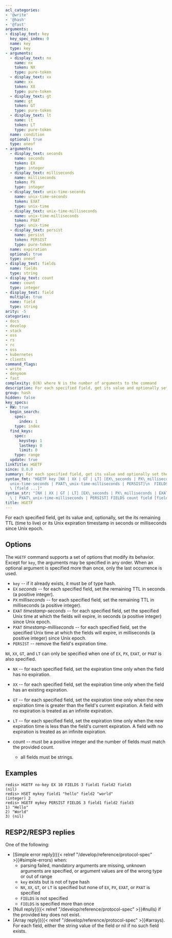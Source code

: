 ```yaml
---
acl_categories:
- '@write'
- '@hash'
- '@fast'
arguments:
- display_text: key
  key_spec_index: 0
  name: key
  type: key
- arguments:
  - display_text: nx
    name: nx
    token: NX
    type: pure-token
  - display_text: xx
    name: xx
    token: XX
    type: pure-token
  - display_text: gt
    name: gt
    token: GT
    type: pure-token
  - display_text: lt
    name: lt
    token: LT
    type: pure-token
  name: condition
  optional: true
  type: oneof
- arguments:
  - display_text: seconds
    name: seconds
    token: EX
    type: integer
  - display_text: milliseconds
    name: milliseconds
    token: PX
    type: integer
  - display_text: unix-time-seconds
    name: unix-time-seconds
    token: EXAT
    type: unix-time
  - display_text: unix-time-milliseconds
    name: unix-time-milliseconds
    token: PXAT
    type: unix-time
  - display_text: persist
    name: persist
    token: PERSIST
    type: pure-token
  name: expiration
  optional: true
  type: oneof
- display_text: fields
  name: fields
  type: string
- display_text: count
  name: count
  type: integer
- display_text: field
  multiple: true
  name: field
  type: string
arity: -5
categories:
- docs
- develop
- stack
- oss
- rs
- rc
- oss
- kubernetes
- clients
command_flags:
- write
- denyoom
- fast
complexity: O(N) where N is the number of arguments to the command
description: For each specified field, get its value and optionally set the field's remaining time to live or UNIX expiration timestamp in seconds or milliseconds
group: hash
hidden: false
key_specs:
- RW: true
  begin_search:
    spec:
      index: 1
    type: index
  find_keys:
    spec:
      keystep: 1
      lastkey: 0
      limit: 0
    type: range
  update: true
linkTitle: HGETF
since: 8.0.0
summary: For each specified field, get its value and optionally set the field's remaining time to live or UNIX expiration timestamp in seconds or milliseconds
syntax_fmt: "HGETF key [NX | XX | GT | LT] [EX\_seconds | PX\_milliseconds |\n  EXAT\_\
  unix-time-seconds | PXAT\_unix-time-milliseconds | PERSIST]\n  FIELDS count field\
  \ [field ...]"
syntax_str: "[NX | XX | GT | LT] [EX\_seconds | PX\_milliseconds | EXAT\_unix-time-seconds\
  \ | PXAT\_unix-time-milliseconds | PERSIST] FIELDS count field [field ...]"
title: HGETF
---
```

For each specified field, get its value and, optionally, set the its remaining TTL (time to live) or its Unix expiration timestamp in seconds or milliseconds since Unix epoch.

## Options

The `HGETF` command supports a set of options that modify its behavior. Except for `key`, the arguments may be specified in any order. When an optional argument is specified more than once, only the last occurrence is used.

* `key` -- if it already exists, it must be of type hash.
* `EX` *seconds* -- for each specified field, set the remaining TTL in seconds (a positive integer).
* `PX` *milliseconds* -- for each specified field, set the remaining TTL in milliseconds (a positive integer).
* `EXAT` *timestamp-seconds* -- for each specified field, set the specified Unix time at which the fields will expire, in seconds (a positive integer) since Unix epoch.
* `PXAT` *timestamp-milliseconds* -- for each specified field, set the specified Unix time at which the fields will expire, in milliseconds (a positive integer) since Unix epoch.
* `PERSIST` -- remove the field's expiration time.

`NX`, `XX`, `GT`, and `LT` can only be specified when one of `EX`, `PX`, `EXAT`, or `PXAT` is also specified.

* `NX` -- for each specified field, set the expiration time only when the field has no expiration.
* `XX` -- for each specified field, set the expiration time only when the field has an existing expiration.
* `GT` -- for each specified field, set the expiration time only when the new expiration time is greater than the field's current expiration. A field with no expiration is treated as an infinite expiration. 
* `LT` -- for each specified field, set the expiration time only when the new expiration time is less than the field's current expiration. A field with no expiration is treated as an infinite expiration.

* count -- must be a positive integer and the number of fields must match the provided count.
    - all fields must be strings.

## Examples

```
redis> HGETF no-key EX 10 FIELDS 3 field1 field2 field3
(nil)
redis> HSET mykey field1 "hello" field2 "world"
(integer) 2
redis> HGETF mykey PERSIST FIELDS 3 field1 field2 field3
1) "Hello"
2) "World"
3) (nil)
```

## RESP2/RESP3 replies

One of the following:
* [Simple error reply]({{< relref "/develop/reference/protocol-spec" >}}#simple-errors) when:
    - parsing failed, mandatory arguments are missing, unknown arguments are specified, or argument values are of the wrong type or out of range
    - `key` exists but is not of type hash
    - `NX`, `XX`, `GT`, or `LT` is specified but none of `EX`, `PX`, `EXAT`, or `PXAT` is specified
    - `FIELDS` is not specified
    - `FIELDS` is specified more than once
* [Null reply]({{< relref "/develop/reference/protocol-spec" >}}#nulls) if the provided key does not exist.
* [Array reply]({{< relref "/develop/reference/protocol-spec" >}}#arrays). For each field, either the string value of the field or nil if no such field exists.
